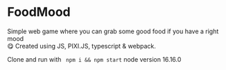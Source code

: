 # FoodMood
Simple web game where you can grab some good food if you have a right mood 	
&#128523;
Created using JS, PIXI.JS, typescript & webpack.

Clone and run with
``` npm i && npm start```
node version 16.16.0
